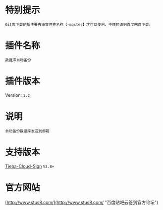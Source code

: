 # 特别提示
    Git库下载的插件要去掉文件夹名称【-master】才可以使用，不懂的请到百度网盘下载。
# 插件名称
    数据库自动备份
# 插件版本
Version: `1.2`
# 说明
    自动备份数据库发送到邮箱
# 支持版本
[Tieba-Cloud-Sign](https://github.com/MoeNetwork/Tieba-Cloud-Sign "百度贴吧云签到") `V3.8+`
# 官方网站
[http://www.stus8.com/](http://www.stus8.com/ "百度贴吧云签到官方论坛")